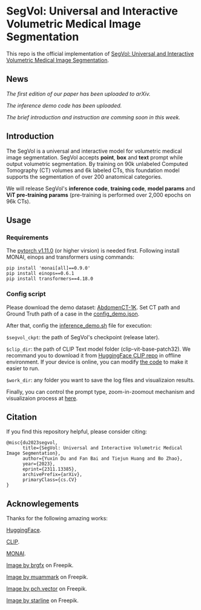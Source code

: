 # SegVol: Universal and Interactive Volumetric Medical Image Segmentation
This repo is the official implementation of [SegVol: Universal and Interactive Volumetric Medical Image Segmentation](https://arxiv.org/abs/2311.13385).

## News
*The first edition of our paper has been uploaded to arXiv.*

*The inference demo code has been uploaded.*

*The brief introduction and instruction are comming soon in this week.*

## Introduction
The SegVol is a universal and interactive model for volumetric medical image segmentation. SegVol accepts **point**, **box** and **text** prompt while output volumetric segmentation. By training on 90k unlabeled Computed Tomography (CT) volumes and 6k labeled CTs, this foundation model supports the segmentation of over 200 anatomical categories.

We will release SegVol's **inference code**, **training code**, **model params** and **ViT pre-training params** (pre-training is performed over 2,000 epochs on 96k  CTs). 

## Usage
### Requirements
The [pytorch v1.11.0](https://pytorch.org/get-started/previous-versions/) (or higher virsion) is needed first. Following install MONAI, einops and transformers using commands:

```
pip install 'monai[all]==0.9.0'
pip install einops==0.6.1
pip install transformers==4.18.0
``` 
### Config script
Please download the demo dataset: [AbdomenCT-1K](https://github.com/JunMa11/AbdomenCT-1K). Set CT path and Ground Truth path of a case in the [config_demo.json](https://github.com/BAAI-DCAI/SegVol/blob/main/config/config_demo.json).

After that, config the [inference_demo.sh](https://github.com/BAAI-DCAI/SegVol/blob/main/script/inference_demo.sh) file for execution:

`$segvol_ckpt`: the path of SegVol's checkpoint (release later).

`$clip_dir`: the path of CLIP Text model folder (clip-vit-base-patch32). We recommand you to download it from [HuggingFace CLIP repo](https://huggingface.co/openai/clip-vit-base-patch32/tree/main) in offline environment. If your device is online, you can modify [the code](https://github.com/BAAI-DCAI/SegVol/blob/35f3ff9c943a74f630e6948051a1fe21aaba91bc/network/model.py#L69C22-L69C22) to make it easier to run.

`$work_dir`: any folder you want to save the log files and visualizaion results.

Finally, you can control the prompt type, zoom-in-zoomout mechanism and visualizaion process at [here](https://github.com/BAAI-DCAI/SegVol/blob/35f3ff9c943a74f630e6948051a1fe21aaba91bc/inference_demo.py#L208C11-L208C11).

## Citation
If you find this repository helpful, please consider citing:
```
@misc{du2023segvol,
      title={SegVol: Universal and Interactive Volumetric Medical Image Segmentation}, 
      author={Yuxin Du and Fan Bai and Tiejun Huang and Bo Zhao},
      year={2023},
      eprint={2311.13385},
      archivePrefix={arXiv},
      primaryClass={cs.CV}
}
```

## Acknowlegements
Thanks for the following amazing works:

[HuggingFace](https://huggingface.co/).

[CLIP](https://github.com/openai/CLIP).

[MONAI](https://github.com/Project-MONAI/MONAI).

[Image by brgfx](https://www.freepik.com/free-vector/anatomical-structure-human-bodies_26353260.htm) on Freepik.

[Image by muammark](https://www.freepik.com/free-vector/people-icon-collection_1157380.htm#query=user&position=2&from_view=search&track=sph) on Freepik.

[Image by pch.vector](https://www.freepik.com/free-vector/different-phone-hand-gestures-set_9649376.htm#query=Vector%20touch%20screen%20hand%20gestures&position=4&from_view=search&track=ais) on Freepik.

[Image by starline](https://www.freepik.com/free-vector/set-three-light-bulb-represent-effective-business-idea-concept_37588597.htm#query=idea&position=0&from_view=search&track=sph) on Freepik.




